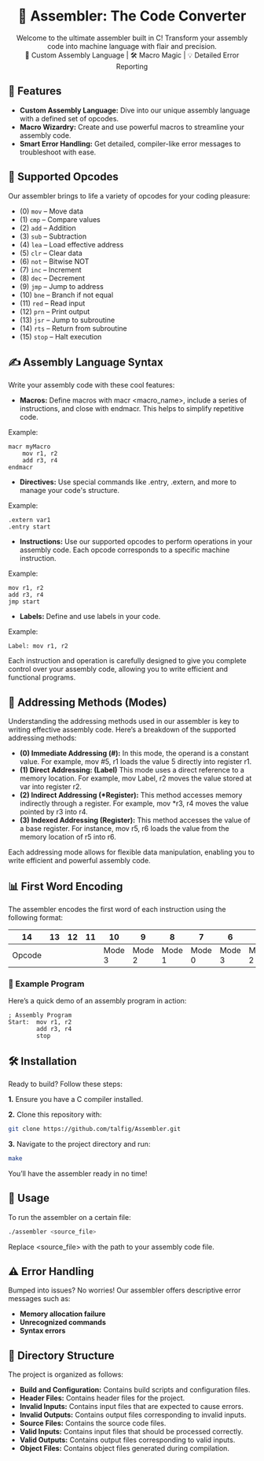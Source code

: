 <h1 align="center">🔧 Assembler: The Code Converter</h1>

<p align="center">
  Welcome to the ultimate assembler built in C! Transform your assembly code into machine language with flair and precision.
  <br>
  🚀 Custom Assembly Language | 🛠️ Macro Magic | 💡 Detailed Error Reporting
</p>

## 🚀 Features

- **Custom Assembly Language:** Dive into our unique assembly language with a defined set of opcodes.
- **Macro Wizardry:** Create and use powerful macros to streamline your assembly code.
- **Smart Error Handling:** Get detailed, compiler-like error messages to troubleshoot with ease.

## 🧩 Supported Opcodes

Our assembler brings to life a variety of opcodes for your coding pleasure:

- (0) `mov` – Move data
- (1) `cmp` – Compare values
- (2) `add` – Addition
- (3) `sub` – Subtraction
- (4) `lea` – Load effective address
- (5) `clr` – Clear data
- (6) `not` – Bitwise NOT
- (7) `inc` – Increment
- (8) `dec` – Decrement
- (9) `jmp` – Jump to address
- (10) `bne` – Branch if not equal
- (11) `red` – Read input
- (12) `prn` – Print output
- (13) `jsr` – Jump to subroutine
- (14) `rts` – Return from subroutine
- (15) `stop` – Halt execution

## ✍️ Assembly Language Syntax

Write your assembly code with these cool features:

- **Macros:** Define macros with macr <macro_name>, include a series of instructions, and close with endmacr. This helps to simplify repetitive code.

Example:

```assembly
macr myMacro
    mov r1, r2
    add r3, r4
endmacr
```

- **Directives:** Use special commands like .entry, .extern, and more to manage your code's structure.

Example:

```assembly
.extern var1
.entry start
```


- **Instructions:** Use our supported opcodes to perform operations in your assembly code. Each opcode corresponds to a specific machine instruction.

Example:

```assembly
mov r1, r2
add r3, r4
jmp start
```

- **Labels:** Define and use labels in your code.

Example:

```assembly
Label: mov r1, r2
```

Each instruction and operation is carefully designed to give you complete control over your assembly code, allowing you to write efficient and functional programs.

## 📌 Addressing Methods (Modes)
Understanding the addressing methods used in our assembler is key to writing effective assembly code. Here’s a breakdown of the supported addressing methods:

- **(0) Immediate Addressing (#):** In this mode, the operand is a constant value. For example, mov #5, r1 loads the value 5 directly into register r1.
- **(1) Direct Addressing: (Label)** This mode uses a direct reference to a memory location. For example, mov Label, r2 moves the value stored at var into register r2.
- **(2) Indirect Addressing (\*Register):** This method accesses memory indirectly through a register. For example, mov *r3, r4 moves the value pointed by r3 into r4.
- **(3) Indexed Addressing (Register):** This method accesses the value of a base register. For instance, mov r5, r6 loads the value from the memory location of r5 into r6.

Each addressing mode allows for flexible data manipulation, enabling you to write efficient and powerful assembly code.

## 📊 First Word Encoding

The assembler encodes the first word of each instruction using the following format:

| 14  | 13  | 12  | 11  | 10  |  9  |  8  |  7  |  6  |  5  |  4  |  3  |  2  |  1  |  0  |
|-----|-----|-----|-----|-----|-----|-----|-----|-----|-----|-----|-----|----|----|----|
| Opcode            |||| Mode 3 | Mode 2 | Mode 1 | Mode 0 | Mode 3 | Mode 2 | Mode 1 | Mode 0 |  A  |  R  |  E  |


### 📜 Example Program

Here’s a quick demo of an assembly program in action:

```assembly
; Assembly Program
Start:  mov r1, r2
        add r3, r4
        stop
```

## 🛠️ Installation
Ready to build? Follow these steps:

**1.** Ensure you have a C compiler installed.

**2.** Clone this repository with:

```bash
git clone https://github.com/talfig/Assembler.git
```

**3.** Navigate to the project directory and run:

```bash
make
```

You’ll have the assembler ready in no time!

## 🎯 Usage
To run the assembler on a certain file:

```bash
./assembler <source_file>
```

Replace <source_file> with the path to your assembly code file.

## ⚠️ Error Handling
Bumped into issues? No worries! Our assembler offers descriptive error messages such as:

- **Memory allocation failure**
- **Unrecognized commands**
- **Syntax errors**

## 📁 Directory Structure
The project is organized as follows:

- **Build and Configuration:** Contains build scripts and configuration files.
- **Header Files:** Contains header files for the project.
- **Invalid Inputs:** Contains input files that are expected to cause errors.
- **Invalid Outputs:** Contains output files corresponding to invalid inputs.
- **Source Files:** Contains the source code files.
- **Valid Inputs:** Contains input files that should be processed correctly.
- **Valid Outputs:** Contains output files corresponding to valid inputs.
- **Object Files:** Contains object files generated during compilation.
